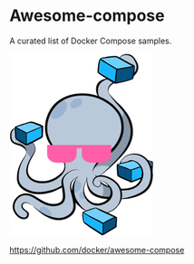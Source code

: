 # Awesome-compose

A curated list of Docker Compose samples.

![1](img/awesome-compose.jpg)


https://github.com/docker/awesome-compose


